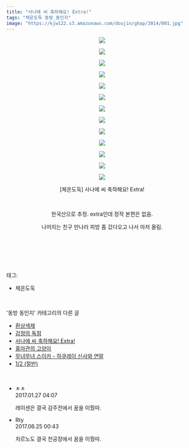 ```yaml
---
title: "사나에 씨 축하해요! Extra!"
tags: "체온도둑 동방_동인지"
image: "https://kjw122.s3.amazonaws.com/doujin/ghap/3014/001.jpg"
---
```

<div class="article">
<p style="text-align: center; clear: none; float: none;"><img src="{{ site.imgserver5 }}/ghap/3014/001.jpg"/></p>
<p style="text-align: center; clear: none; float: none;"><img src="{{ site.imgserver5 }}/ghap/3014/002.jpg"/></p>
<p style="text-align: center; clear: none; float: none;"><img src="{{ site.imgserver5 }}/ghap/3014/003.jpg"/></p>
<p style="text-align: center; clear: none; float: none;"><img src="{{ site.imgserver5 }}/ghap/3014/004.jpg"/></p>
<p style="text-align: center; clear: none; float: none;"><img src="{{ site.imgserver5 }}/ghap/3014/005.jpg"/></p>
<p style="text-align: center; clear: none; float: none;"><img src="{{ site.imgserver5 }}/ghap/3014/006.jpg"/></p>
<p style="text-align: center; clear: none; float: none;"><img src="{{ site.imgserver5 }}/ghap/3014/007.jpg"/></p>
<p style="text-align: center; clear: none; float: none;"><img src="{{ site.imgserver5 }}/ghap/3014/008.jpg"/></p>
<p style="text-align: center; clear: none; float: none;"><img src="{{ site.imgserver5 }}/ghap/3014/009.jpg"/></p>
<p style="text-align: center; clear: none; float: none;"><img src="{{ site.imgserver5 }}/ghap/3014/010.jpg"/></p>
<p style="text-align: center; clear: none; float: none;"><img src="{{ site.imgserver5 }}/ghap/3014/011.jpg"/></p>
<p style="text-align: center; clear: none; float: none;"><img src="{{ site.imgserver5 }}/ghap/3014/012.jpg"/></p>
<p style="text-align: center; clear: none; float: none;"><img src="{{ site.imgserver5 }}/ghap/3014/013.jpg"/></p>
<p style="text-align: center; clear: none; float: none;">[체온도둑] 사나에 씨 축하해요! Extra!</p>
<p style="text-align: center; clear: none; float: none;"><br/></p>
<p style="text-align: center; clear: none; float: none;">한국산으로 추정. extra인데 정작 본편은 없음.</p>
<p style="text-align: center; clear: none; float: none;">나머지는 친구 만나러 피방 좀 갔다오고 나서 마저 올림.</p>
<p style="text-align: center; clear: none; float: none;"><br/></p>
<p><br/></p>
</div><br/>
<div class="tagTrail">
<p>태그: </p>
<ul>
<li>체온도둑</li>
</ul>
</div><br/>
<div class="another">
<p>'동방 동인지' 카테고리의 다른 글</p>
<ul>
<li><a href="/ghap_3016">환상색제</a></li>
<li><a href="/ghap_3015">감정의 독점</a></li>
<li><a href="/ghap_3014">사나에 씨 축하해요! Extra!</a></li>
<li><a href="/ghap_3011">홍마관의 고양이</a></li>
<li><a href="/ghap_3010">무녀무녀 스이카 - 하쿠레이 신사와 연말</a></li>
<li><a href="/ghap_3009">1/2 (절반)</a></li>
</ul>
</div><br/>
<div class="cb_module cb_fluid">
<div class="cb_wrt cb_profile">
<div class="comment">
<ul>
<li class="cb_thumb_off" id="comment14901285">
<div class="cb_comment_area">
<div class="cb_info_area">
<div class="cb_section">
<span class="cb_nick_name">ㅊㅊ</span>
</div>
<div class="cb_section">
<span class="cb_date">2017.01.27 04:07 </span>
</div>
</div>
<div class="cb_dsc_comment">
<p class="cb_dsc">
											레이센은 결국 감주전에서 꿈을 이뤘따. 
										</p>
</div>
</div></li>
<li class="cb_thumb_off" id="comment15021849">
<div class="cb_comment_area">
<div class="cb_info_area">
<div class="cb_section">
<span class="cb_nick_name">Rty</span>
</div>
<div class="cb_section">
<span class="cb_date">2017.06.25 00:43 </span>
</div>
</div>
<div class="cb_dsc_comment">
<p class="cb_dsc">
											치르노도 결국 천공장에서 꿈을 이뤘따.
										</p>
</div>
</div></li>
</ul>
</div>
</div><!-- commentList close -->
</div><br/>
